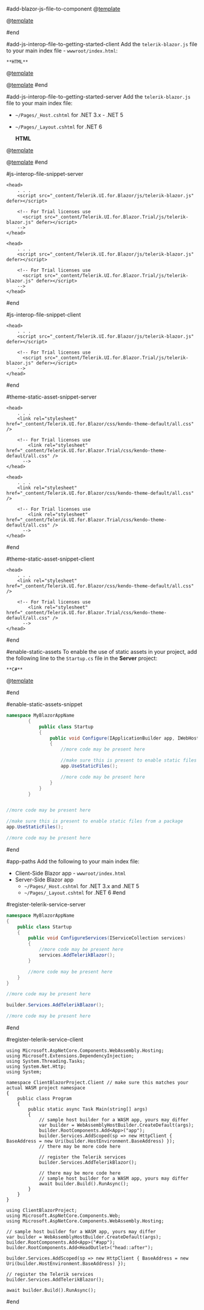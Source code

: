 #add-blazor-js-file-to-component
@[template](/_contentTemplates/common/js-interop-file.md#app-paths)

@[template](/_contentTemplates/common/js-interop-file.md#js-interop-file-snippet)

#end

#add-js-interop-file-to-getting-started-client
 Add the `telerik-blazor.js` file to your main index file - `wwwroot/index.html`:

    **HTML**
    
@[template](/_contentTemplates/common/js-interop-file.md#js-interop-file-snippet)

@[template](/_contentTemplates/common/js-interop-file.md#enable-static-assets)
#end

#add-js-interop-file-to-getting-started-server
 Add the `telerik-blazor.js` file to your main index file:
 
 * `~/Pages/_Host.cshtml` for .NET 3.x - .NET 5
 * `~/Pages/_Layout.cshtml` for .NET 6

    **HTML**

@[template](/_contentTemplates/common/js-interop-file.md#js-interop-file-snippet)

@[template](/_contentTemplates/common/js-interop-file.md#enable-static-assets)
#end

#js-interop-file-snippet-server
````_Host.cshtml
<head>
    . . .
    <script src="_content/Telerik.UI.for.Blazor/js/telerik-blazor.js" defer></script>

    <!-- For Trial licenses use
      <script src="_content/Telerik.UI.for.Blazor.Trial/js/telerik-blazor.js" defer></script>
    -->
</head>
````
````_Layout.cshtml
<head>
    . . .
    <script src="_content/Telerik.UI.for.Blazor/js/telerik-blazor.js" defer></script>

    <!-- For Trial licenses use
      <script src="_content/Telerik.UI.for.Blazor.Trial/js/telerik-blazor.js" defer></script>
    -->
</head>
````
#end

#js-interop-file-snippet-client
````
<head>
    . . .
    <script src="_content/Telerik.UI.for.Blazor/js/telerik-blazor.js" defer></script>

    <!-- For Trial licenses use
      <script src="_content/Telerik.UI.for.Blazor.Trial/js/telerik-blazor.js" defer></script>
    -->
</head>
````
#end

#theme-static-asset-snippet-server
````_Host.cshtml
<head>
    . . .
    <link rel="stylesheet" href="_content/Telerik.UI.for.Blazor/css/kendo-theme-default/all.css" />

    <!-- For Trial licenses use
        <link rel="stylesheet" href="_content/Telerik.UI.for.Blazor.Trial/css/kendo-theme-default/all.css" />
      -->
</head>
````
````_Layout.cshtml
<head>
    . . .
    <link rel="stylesheet" href="_content/Telerik.UI.for.Blazor/css/kendo-theme-default/all.css" />

    <!-- For Trial licenses use
        <link rel="stylesheet" href="_content/Telerik.UI.for.Blazor.Trial/css/kendo-theme-default/all.css" />
      -->
</head>
````
#end

#theme-static-asset-snippet-client
````
<head>
    . . .
    <link rel="stylesheet" href="_content/Telerik.UI.for.Blazor/css/kendo-theme-default/all.css" />

    <!-- For Trial licenses use
        <link rel="stylesheet" href="_content/Telerik.UI.for.Blazor.Trial/css/kendo-theme-default/all.css" />
      -->
</head>
````
#end

#enable-static-assets
    To enable the use of static assets in your project, add the following line to the `Startup.cs` file in the **Server** project:


    **C#**
    
@[template](/_contentTemplates/common/js-interop-file.md#enable-static-assets-snippet)

#end

#enable-static-assets-snippet
````Startup.cs
namespace MyBlazorAppName
        {
            public class Startup
            {
                public void Configure(IApplicationBuilder app, IWebHostEnvironment env)
                {
                    //more code may be present here

                    //make sure this is present to enable static files from a package
                    app.UseStaticFiles();

                    //more code may be present here
                }
            }
        }
````
````Program.cs

//more code may be present here

//make sure this is present to enable static files from a package
app.UseStaticFiles();

//more code may be present here                
````
#end



#app-paths
 Add the following to your main index file:

* Client-Side Blazor app - `wwwroot/index.html`
 * Server-Side Blazor app
    * `~/Pages/_Host.cshtml` for .NET 3.x and .NET 5
    * `~/Pages/_Layout.cshtml` for .NET 6
#end

#register-telerik-service-server
````Startup.cs
namespace MyBlazorAppName
{
    public class Startup
    {
        public void ConfigureServices(IServiceCollection services)
        {
            //more code may be present here
            services.AddTelerikBlazor();
        }

        //more code may be present here
    }
}
````
````Program.cs
//more code may be present here

builder.Services.AddTelerikBlazor();

//more code may be present here                
````
#end

#register-telerik-service-client
````.NET_3.x_and_.NET_5
using Microsoft.AspNetCore.Components.WebAssembly.Hosting;
using Microsoft.Extensions.DependencyInjection;
using System.Threading.Tasks;
using System.Net.Http;
using System;
        
namespace ClientBlazorProject.Client // make sure this matches your actual WASM project namespace
{
    public class Program
    {
        public static async Task Main(string[] args)
        {
            // sample host builder for a WASM app, yours may differ
            var builder = WebAssemblyHostBuilder.CreateDefault(args);
            builder.RootComponents.Add<App>("app");
            builder.Services.AddScoped(sp => new HttpClient { BaseAddress = new Uri(builder.HostEnvironment.BaseAddress) });
            // there may be more code here

            // register the Telerik services
            builder.Services.AddTelerikBlazor();

            // there may be more code here
            // sample host builder for a WASM app, yours may differ
            await builder.Build().RunAsync();
        }
    }
}
````
````.NET_6
using ClientBlazorProject;
using Microsoft.AspNetCore.Components.Web;
using Microsoft.AspNetCore.Components.WebAssembly.Hosting;

// sample host builder for a WASM app, yours may differ
var builder = WebAssemblyHostBuilder.CreateDefault(args);
builder.RootComponents.Add<App>("#app");
builder.RootComponents.Add<HeadOutlet>("head::after");

builder.Services.AddScoped(sp => new HttpClient { BaseAddress = new Uri(builder.HostEnvironment.BaseAddress) });

// register the Telerik services
builder.Services.AddTelerikBlazor();

await builder.Build().RunAsync();
````
#end